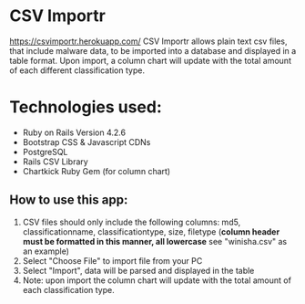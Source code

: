 # CSV Importr
https://csvimportr.herokuapp.com/
CSV Importr allows plain text csv files, that include malware data, to be imported into a database and displayed in a table format. Upon import, a column chart will update with the total amount of each different classification type.

# Technologies used:
* Ruby on Rails Version 4.2.6
* Bootstrap CSS & Javascript CDNs
* PostgreSQL
* Rails CSV Library
* Chartkick Ruby Gem (for column chart)

## How to use this app:
1. CSV files should only include the following columns: md5, classificationname,  classificationtype, size, filetype (**column header must be formatted in this manner, all lowercase** see "winisha.csv" as an example)
2. Select "Choose File" to import file from your PC
3. Select "Import", data will be parsed and displayed in the table
4. Note: upon import the column chart will update with the total amount of each classification type.
